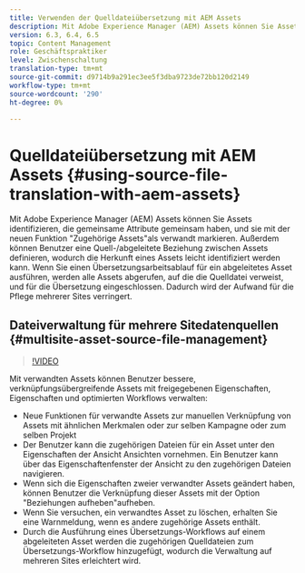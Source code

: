```yaml
---
title: Verwenden der Quelldateiübersetzung mit AEM Assets
description: Mit Adobe Experience Manager (AEM) Assets können Sie Assets identifizieren, die gemeinsame Attribute gemeinsam haben, und sie mit der neuen Funktion "Zugehörige Assets"als verwandt markieren. Außerdem können Benutzer eine Quell-/abgeleitete Beziehung zwischen Assets definieren, wodurch die Herkunft eines Assets leicht identifiziert werden kann. Wenn Sie einen Übersetzungsarbeitsablauf für ein abgeleitetes Asset ausführen, werden alle Assets abgerufen, auf die die Quelldatei verweist, und für die Übersetzung eingeschlossen. Dadurch wird der Aufwand für die Pflege mehrerer Sites verringert.
version: 6.3, 6.4, 6.5
topic: Content Management
role: Geschäftspraktiker
level: Zwischenschaltung
translation-type: tm+mt
source-git-commit: d9714b9a291ec3ee5f3dba9723de72bb120d2149
workflow-type: tm+mt
source-wordcount: '290'
ht-degree: 0%

---
```



# Quelldateiübersetzung mit AEM Assets {#using-source-file-translation-with-aem-assets}

Mit Adobe Experience Manager (AEM) Assets können Sie Assets identifizieren, die gemeinsame Attribute gemeinsam haben, und sie mit der neuen Funktion &quot;Zugehörige Assets&quot;als verwandt markieren. Außerdem können Benutzer eine Quell-/abgeleitete Beziehung zwischen Assets definieren, wodurch die Herkunft eines Assets leicht identifiziert werden kann. Wenn Sie einen Übersetzungsarbeitsablauf für ein abgeleitetes Asset ausführen, werden alle Assets abgerufen, auf die die Quelldatei verweist, und für die Übersetzung eingeschlossen. Dadurch wird der Aufwand für die Pflege mehrerer Sites verringert.

## Dateiverwaltung für mehrere Sitedatenquellen {#multisite-asset-source-file-management}

>[!VIDEO](https://video.tv.adobe.com/v/18331/?quality=9&learn=on)

Mit verwandten Assets können Benutzer bessere, verknüpfungsübergreifende Assets mit freigegebenen Eigenschaften, Eigenschaften und optimierten Workflows verwalten:

* Neue Funktionen für verwandte Assets zur manuellen Verknüpfung von Assets mit ähnlichen Merkmalen oder zur selben Kampagne oder zum selben Projekt
* Der Benutzer kann die zugehörigen Dateien für ein Asset unter den Eigenschaften der Ansicht Ansichten vornehmen. Ein Benutzer kann über das Eigenschaftenfenster der Ansicht zu den zugehörigen Dateien navigieren.
* Wenn sich die Eigenschaften zweier verwandter Assets geändert haben, können Benutzer die Verknüpfung dieser Assets mit der Option &quot;Beziehungen aufheben&quot;aufheben.
* Wenn Sie versuchen, ein verwandtes Asset zu löschen, erhalten Sie eine Warnmeldung, wenn es andere zugehörige Assets enthält.
* Durch die Ausführung eines Übersetzungs-Workflows auf einem abgeleiteten Asset werden die zugehörigen Quelldateien zum Übersetzungs-Workflow hinzugefügt, wodurch die Verwaltung auf mehreren Sites erleichtert wird.
